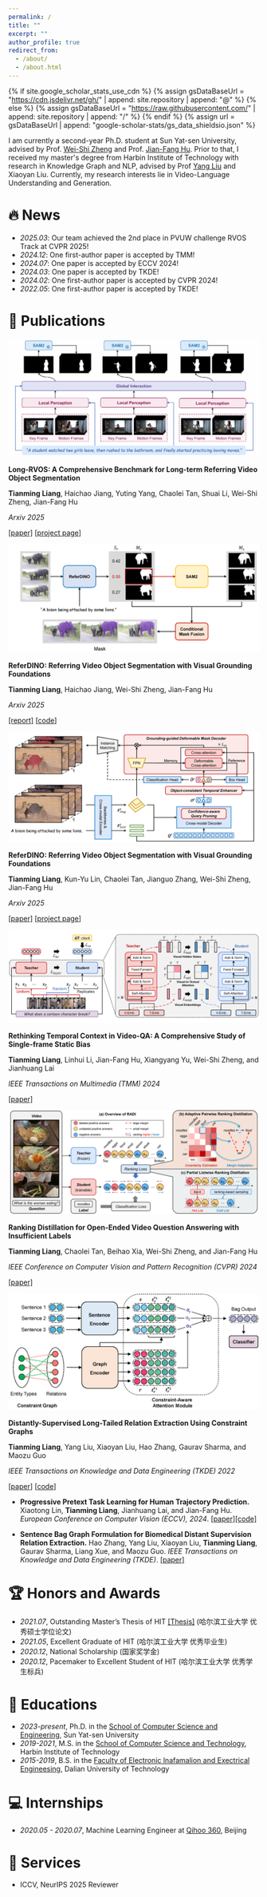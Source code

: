```yaml
---
permalink: /
title: ""
excerpt: ""
author_profile: true
redirect_from: 
  - /about/
  - /about.html
---
```


{% if site.google_scholar_stats_use_cdn %}
{% assign gsDataBaseUrl = "https://cdn.jsdelivr.net/gh/" | append: site.repository | append: "@" %}
{% else %}
{% assign gsDataBaseUrl = "https://raw.githubusercontent.com/" | append: site.repository | append: "/" %}
{% endif %}
{% assign url = gsDataBaseUrl | append: "google-scholar-stats/gs_data_shieldsio.json" %}

<span class='anchor' id='about-me'></span>
I am currently a second-year Ph.D. student at Sun Yat-sen University, advised by Prof. [Wei-Shi Zheng](https://www.isee-ai.cn/~zhwshi) and Prof. [Jian-Fang Hu](https://isee-ai.cn/~hujianfang).
Prior to that, I received my master's degree from Harbin Institute of Technology with research in Knowledge Graph and NLP, advised by Prof [Yang Liu](https://homepage.hit.edu.cn/liuyang) and Xiaoyan Liu.
Currently, my research interests lie in Video-Language Understanding and Generation.

# 🔥 News
- *2025.03*: Our team achieved the 2nd place in PVUW challenge RVOS Track at CVPR 2025!
- *2024.12*: One first-author paper is accepted by TMM!
- *2024.07*: One paper is accepted by ECCV 2024!
- *2024.03*: One paper is accepted by TKDE!
- *2024.02*: One first-author paper is accepted by CVPR 2024!
- *2022.05*: One first-author paper is accepted by TKDE!

# 📝 Publications 
<div class='paper-box'><div class='paper-box-image'><div><img src='images/long_rvos.png'></div></div>
<div class='paper-box-text' markdown="1">

**Long-RVOS: A Comprehensive Benchmark for Long-term Referring Video Object Segmentation**

**Tianming Liang**, Haichao Jiang, Yuting Yang, Chaolei Tan, Shuai Li, Wei-Shi Zheng, Jian-Fang Hu

*Arxiv 2025*

[[paper]](https://arxiv.org/abs/2505.12702)  [[project page](https://isee-laboratory.github.io/Long-RVOS)]
</div>
</div>

<div class='paper-box'><div class='paper-box-image'><div><img src='images/referdino-plus.png'></div></div>
<div class='paper-box-text' markdown="1">

**ReferDINO: Referring Video Object Segmentation with Visual Grounding Foundations**

**Tianming Liang**, Haichao Jiang, Wei-Shi Zheng, Jian-Fang Hu

*Arxiv 2025*

[[report]](https://arxiv.org/pdf/2503.23509)  [[code](https://github.com/iSEE-Laboratory/ReferDINO-Plus)]
</div>
</div>


<div class='paper-box'><div class='paper-box-image'><div><img src='images/REFERDINO.png'></div></div>
<div class='paper-box-text' markdown="1">

**ReferDINO: Referring Video Object Segmentation with Visual Grounding Foundations**

**Tianming Liang**, Kun-Yu Lin, Chaolei Tan, Jianguo Zhang, Wei-Shi Zheng, Jian-Fang Hu

*Arxiv 2025*

[[paper]](https://arxiv.org/pdf/2501.14607)  [[project page](https://isee-laboratory.github.io/ReferDINO)]
</div>
</div>

<div class='paper-box'><div class='paper-box-image'><div><img src='images/BIAS.png'></div></div>
<div class='paper-box-text' markdown="1">

**Rethinking Temporal Context in Video-QA: A Comprehensive Study of Single-frame Static Bias**

**Tianming Liang**, Linhui Li, Jian-Fang Hu, Xiangyang Yu, Wei-Shi Zheng, and Jianhuang Lai

*IEEE Transactions on Multimedia (TMM) 2024* 

[[paper]](https://ieeexplore.ieee.org/document/10891555)
</div>
</div>

<div class='paper-box'><div class='paper-box-image'><div><img src='images/RADI.png'></div></div>
<div class='paper-box-text' markdown="1">

**Ranking Distillation for Open-Ended Video Question Answering with Insufficient Labels**

**Tianming Liang**, Chaolei Tan, Beihao Xia, Wei-Shi Zheng, and Jian-Fang Hu

*IEEE Conference on Computer Vision and Pattern Recognition (CVPR) 2024*

[[paper]](https://openaccess.thecvf.com/content/CVPR2024/html/Liang_Ranking_Distillation_for_Open-Ended_Video_Question_Answering_with_Insufficient_Labels_CVPR_2024_paper.html)
</div>
</div>

<div class='paper-box'><div class='paper-box-image'><div><img src='images/CGRE.png'></div></div>
<div class='paper-box-text' markdown="1">

**Distantly-Supervised Long-Tailed Relation Extraction Using Constraint Graphs**

**Tianming Liang**, Yang Liu, Xiaoyan Liu, Hao Zhang, Gaurav Sharma, and Maozu Guo

*IEEE Transactions on Knowledge and Data Engineering (TKDE) 2022*

[[paper](https://ieeexplore.ieee.org/abstract/document/9780230)]  [[code](https://github.com/tmliang/CGRE)]
</div>
</div>

- **Progressive Pretext Task Learning for Human Trajectory Prediction.** Xiaotong Lin, **Tianming Liang**, Jianhuang Lai, and Jian-Fang Hu. *European Conference on Computer Vision (ECCV), 2024*. [[paper]](https://www.ecva.net/papers/eccv_2024/papers_ECCV/papers/04345.pdf)[[code]](https://github.com/iSEE-Laboratory/PPT?tab=readme-ov-file)

- **Sentence Bag Graph Formulation for Biomedical Distant Supervision Relation Extraction.** Hao Zhang, Yang Liu, Xiaoyan Liu, **Tianming Liang**, Gaurav Sharma, Liang Xue, and Maozu Guo. *IEEE Transactions on Knowledge and Data Engineering (TKDE)*. [[paper]](https://ieeexplore.ieee.org/document/10472686)

# 🏆 Honors and Awards
- *2021.07*, Outstanding Master’s Thesis of HIT [[Thesis]](https://kns.cnki.net/kcms2/article/abstract?v=smPsKIJgVaAL1OXGDyY2vebrNRo4AdOe_AjqsnpblcBes9jm2zz4ZE4zCi8QDH9etSz05o3QzNiPnVyITaYQiXNmT2CTqDODdoENzE3dTpsuvlfQcYCHYPq2LS73MKN7sdP8VYtQ5aU=&uniplatform=NZKPT&flag=copy) (哈尔滨工业大学 优秀硕士学位论文)
- *2021.05*, Excellent Graduate of HIT  (哈尔滨工业大学 优秀毕业生)
- *2020.12*, National Scholarship (国家奖学金)
- *2020.12*, Pacemaker to Excellent Student of HIT  (哈尔滨工业大学 优秀学生标兵)

# 📖 Educations
- *2023-present*, Ph.D. in the [School of Computer Science and Engineering](https://cse.sysu.edu.cn/), Sun Yat-sen University
- *2019-2021*, M.S. in the [School of Computer Science and Technology](http://computing.hit.edu.cn/), Harbin Institute of Technology 
- *2015-2019*, B.S. in the [Faculty of Electronic lnafamalion and Exectrical Engineesing](https://ee.dlut.edu.cn/), Dalian University of Technology

# 💻 Internships
- *2020.05 - 2020.07*, Machine Learning Engineer at [Qihoo 360](https://360campus.zhiye.com), Beijing

# 🤝 Services
- ICCV, NeurIPS 2025 Reviewer